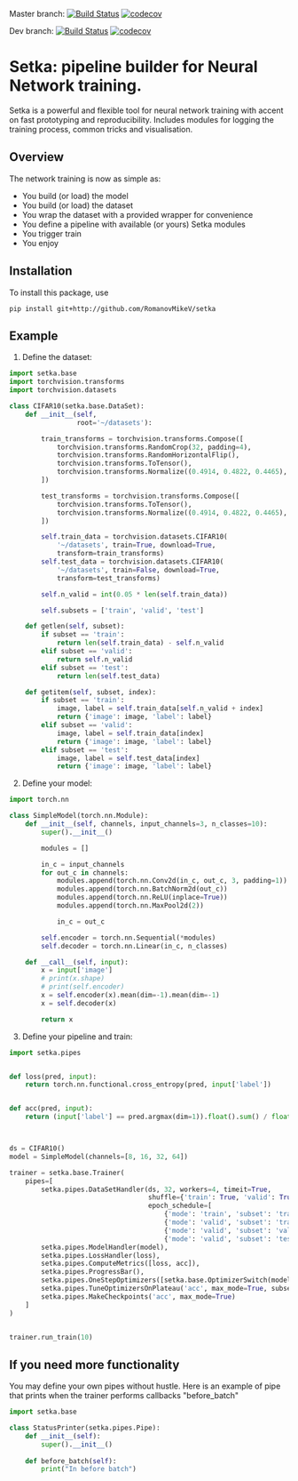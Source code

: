 Master branch:
[![Build Status](https://travis-ci.com/RomanovMikeV/setka.svg?branch=master)](https://travis-ci.com/RomanovMikeV/setka)
[![codecov](https://codecov.io/gh/RomanovMikeV/setka/branch/master/graph/badge.svg)](https://codecov.io/gh/RomanovMikeV/setka)

Dev branch:
[![Build Status](https://travis-ci.com/RomanovMikeV/setka.svg?branch=dev)](https://travis-ci.com/RomanovMikeV/setka)
[![codecov](https://codecov.io/gh/RomanovMikeV/setka/branch/dev/graph/badge.svg)](https://codecov.io/gh/RomanovMikeV/setka)

# Setka: pipeline builder for Neural Network training.

Setka is a powerful and flexible tool for neural network training
with accent on fast prototyping and reproducibility. Includes
modules for logging the training process, common tricks
and visualisation.

## Overview

The network training is now as simple as:

* You build (or load) the model
* You build (or load) the dataset
* You wrap the dataset with a provided wrapper for convenience
* You define a pipeline with available (or yours) Setka modules
* You trigger train
* You enjoy

## Installation

To install this package, use
```
pip install git+http://github.com/RomanovMikeV/setka
```

## Example

1) Define the dataset:
```python
import setka.base
import torchvision.transforms
import torchvision.datasets

class CIFAR10(setka.base.DataSet):
    def __init__(self,
                 root='~/datasets'):

        train_transforms = torchvision.transforms.Compose([
            torchvision.transforms.RandomCrop(32, padding=4),
            torchvision.transforms.RandomHorizontalFlip(),
            torchvision.transforms.ToTensor(),
            torchvision.transforms.Normalize((0.4914, 0.4822, 0.4465), (0.2023, 0.1994, 0.2010)),
        ])

        test_transforms = torchvision.transforms.Compose([
            torchvision.transforms.ToTensor(),
            torchvision.transforms.Normalize((0.4914, 0.4822, 0.4465), (0.2023, 0.1994, 0.2010)),
        ])

        self.train_data = torchvision.datasets.CIFAR10(
            '~/datasets', train=True, download=True,
            transform=train_transforms)
        self.test_data = torchvision.datasets.CIFAR10(
            '~/datasets', train=False, download=True,
            transform=test_transforms)

        self.n_valid = int(0.05 * len(self.train_data))

        self.subsets = ['train', 'valid', 'test']

    def getlen(self, subset):
        if subset == 'train':
            return len(self.train_data) - self.n_valid
        elif subset == 'valid':
            return self.n_valid
        elif subset == 'test':
            return len(self.test_data)

    def getitem(self, subset, index):
        if subset == 'train':
            image, label = self.train_data[self.n_valid + index]
            return {'image': image, 'label': label}
        elif subset == 'valid':
            image, label = self.train_data[index]
            return {'image': image, 'label': label}
        elif subset == 'test':
            image, label = self.test_data[index]
            return {'image': image, 'label': label}

```
2) Define your model:
```python
import torch.nn

class SimpleModel(torch.nn.Module):
    def __init__(self, channels, input_channels=3, n_classes=10):
        super().__init__()

        modules = []

        in_c = input_channels
        for out_c in channels:
            modules.append(torch.nn.Conv2d(in_c, out_c, 3, padding=1))
            modules.append(torch.nn.BatchNorm2d(out_c))
            modules.append(torch.nn.ReLU(inplace=True))
            modules.append(torch.nn.MaxPool2d(2))

            in_c = out_c

        self.encoder = torch.nn.Sequential(*modules)
        self.decoder = torch.nn.Linear(in_c, n_classes)

    def __call__(self, input):
        x = input['image']
        # print(x.shape)
        # print(self.encoder)
        x = self.encoder(x).mean(dim=-1).mean(dim=-1)
        x = self.decoder(x)

        return x
```

3) Define your pipeline and train:
```python
import setka.pipes


def loss(pred, input):
    return torch.nn.functional.cross_entropy(pred, input['label'])


def acc(pred, input):
    return (input['label'] == pred.argmax(dim=1)).float().sum() / float(pred.size(0))



ds = CIFAR10()
model = SimpleModel(channels=[8, 16, 32, 64])

trainer = setka.base.Trainer(
    pipes=[
        setka.pipes.DataSetHandler(ds, 32, workers=4, timeit=True,
                                   shuffle={'train': True, 'valid': True, 'test': False},
                                   epoch_schedule=[
                                       {'mode': 'train', 'subset': 'train'},
                                       {'mode': 'valid', 'subset': 'train', 'n_iterations': 100},
                                       {'mode': 'valid', 'subset': 'valid'},
                                       {'mode': 'valid', 'subset': 'test'}]),
        setka.pipes.ModelHandler(model),
        setka.pipes.LossHandler(loss),
        setka.pipes.ComputeMetrics([loss, acc]),
        setka.pipes.ProgressBar(),
        setka.pipes.OneStepOptimizers([setka.base.OptimizerSwitch(model, torch.optim.Adam, lr=3.0e-2)]),
        setka.pipes.TuneOptimizersOnPlateau('acc', max_mode=True, subset='valid', lr_factor=0.3, reset_optimizer=True),
        setka.pipes.MakeCheckpoints('acc', max_mode=True)
    ]
)


trainer.run_train(10)
```


## If you need more functionality

You may define your own pipes without hustle. Here is an
example of pipe that prints when the trainer performs callbacks 
"before_batch"

```python
import setka.base

class StatusPrinter(setka.pipes.Pipe):
    def __init__(self):
        super().__init__()
    
    def before_batch(self):
        print("In before batch")
```
